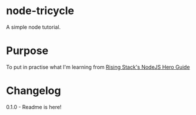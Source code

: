 # node-tricycle
A simple node tutorial.

# Purpose
To put in practise what I'm learning from [Rising Stack's NodeJS Hero Guide](https://risingstack.com/)

# Changelog

0.1.0 - Readme is here!